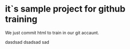 # it`s sample project for github training


We just commit html to train in our git accaunt.

dasdsad
dsadsad
sad